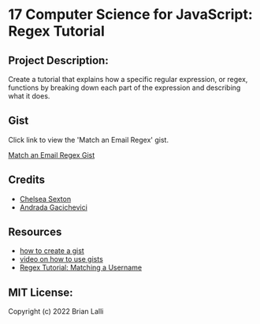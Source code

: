 # 17 Computer Science for JavaScript: Regex Tutorial

## Project Description:

Create a tutorial that explains how a specific regular expression, or regex, functions by breaking down each part of the expression and describing what it does.

## Gist
Click link to view the 'Match an Email Regex' gist.

[Match an Email Regex Gist](https://gist.github.com/BrianLalli/a31d02b754ea6888253a60b1e564aca0)


## Credits
- [Chelsea Sexton](https://github.com/chelsea314)
- [Andrada Gacichevici](https://gist.github.com/andradag)

## Resources
- [how to create a gist](https://help.github.com/en/github/writing-on-github/creating-gists)
- [video on how to use gists](https://www.youtube.com/watch?v=wc2NlcWjQHw)
- [Regex Tutorial: Matching a Username](https://coding-boot-camp.github.io/full-stack/computer-science/regex-tutorial)

## MIT License:

Copyright (c) 2022 Brian Lalli
